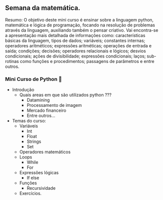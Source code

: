 ## Semana da matemática.

Resumo:
O objetivo deste mini curso é ensinar sobre a linguagem python, matemática e lógica de programação, focando na resolução de problemas através da linguagem, auxiliando também o pensar criativo.
Vai encontra-se a apresentação mais detalhada de informações como: características básicas da linguagem, tipos de dados; variáveis; constantes internas; operadores aritméticos; expressões aritméticas; operações de entrada e saída; condições; decisões; operadores relacionais e lógicos; desvios condicionais; ações de divisibilidade; expressões condicionais; laços; sub-rotinas como funções e procedimentos; passagens de parâmetros e entre outros.



### Mini Curso de Python 🐍

* Introdução 
    * Quais areas em que são utilizados python ???
      * Datamining
      * Processamento de imagem
      * Mercado financeiro
      * Entre outros...
* Temas do curso:
    * Variáveis
      * Int
      * Float
      * Strings
      * Set
    * Operadores matemáticos
    * Loops
      * While
      * For
    * Expressões lógicas
      * If else
    * Funções
      * Recursividade
    * Exercícios.
